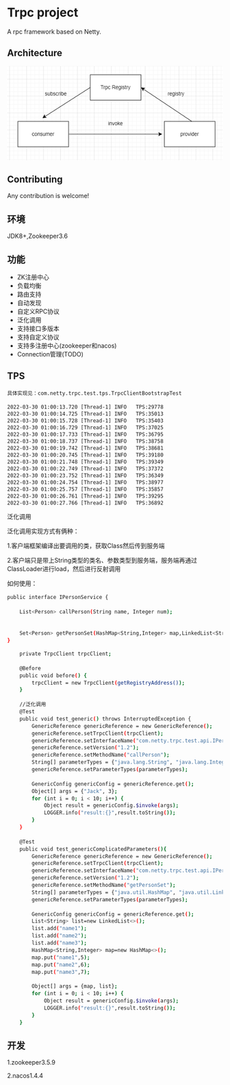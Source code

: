 # Trpc project

A rpc framework based on Netty.

## Architecture

![Trpc skeleton](doc/trpc.png)

## Contributing

Any contribution is welcome!


## 环境
JDK8+,Zookeeper3.6

## 功能

* ZK注册中心
* 负载均衡
* 路由支持
* 自动发现
* 自定义RPC协议
* 泛化调用
* 支持接口多版本
* 支持自定义协议
* 支持多注册中心(zookeeper和nacos)
* Connection管理(TODO)


## TPS

    具体实现见：com.netty.trpc.test.tps.TrpcClientBootstrapTest

    2022-03-30 01:00:13.720 [Thread-1] INFO   TPS:29778 
    2022-03-30 01:00:14.725 [Thread-1] INFO   TPS:35013 
    2022-03-30 01:00:15.728 [Thread-1] INFO   TPS:35403 
    2022-03-30 01:00:16.729 [Thread-1] INFO   TPS:37025 
    2022-03-30 01:00:17.733 [Thread-1] INFO   TPS:36795 
    2022-03-30 01:00:18.737 [Thread-1] INFO   TPS:38758 
    2022-03-30 01:00:19.742 [Thread-1] INFO   TPS:38681 
    2022-03-30 01:00:20.745 [Thread-1] INFO   TPS:39180 
    2022-03-30 01:00:21.748 [Thread-1] INFO   TPS:39349 
    2022-03-30 01:00:22.749 [Thread-1] INFO   TPS:37372 
    2022-03-30 01:00:23.752 [Thread-1] INFO   TPS:36349 
    2022-03-30 01:00:24.754 [Thread-1] INFO   TPS:38977 
    2022-03-30 01:00:25.757 [Thread-1] INFO   TPS:35857 
    2022-03-30 01:00:26.761 [Thread-1] INFO   TPS:39295 
    2022-03-30 01:00:27.766 [Thread-1] INFO   TPS:36892 

泛化调用

泛化调用实现方式有俩种：

1.客户端框架编译出要调用的类，获取Class然后传到服务端

2.客户端只是带上String类型的类名、参数类型到服务端，服务端再通过ClassLoader进行load，然后进行反射调用

如何使用：
```bash
public interface IPersonService {

    List<Person> callPerson(String name, Integer num);


    Set<Person> getPersonSet(HashMap<String,Integer> map,LinkedList<String> names);
}
```

```bash
    private TrpcClient trpcClient;

    @Before
    public void before() {
        trpcClient = new TrpcClient(getRegistryAddress());
    }
    
    //泛化调用
    @Test
    public void test_generic() throws InterruptedException {
        GenericReference genericReference = new GenericReference();
        genericReference.setTrpcClient(trpcClient);
        genericReference.setInterfaceName("com.netty.trpc.test.api.IPersonService");
        genericReference.setVersion("1.2");
        genericReference.setMethodName("callPerson");
        String[] parameterTypes = {"java.lang.String", "java.lang.Integer"};
        genericReference.setParameterTypes(parameterTypes);

        GenericConfig genericConfig = genericReference.get();
        Object[] args = {"Jack", 3};
        for (int i = 0; i < 10; i++) {
            Object result = genericConfig.$invoke(args);
            LOGGER.info("result:{}",result.toString());
        }
    }

    @Test
    public void test_genericComplicatedParameters(){
        GenericReference genericReference = new GenericReference();
        genericReference.setTrpcClient(trpcClient);
        genericReference.setInterfaceName("com.netty.trpc.test.api.IPersonService");
        genericReference.setVersion("1.2");
        genericReference.setMethodName("getPersonSet");
        String[] parameterTypes = {"java.util.HashMap", "java.util.LinkedList"};
        genericReference.setParameterTypes(parameterTypes);

        GenericConfig genericConfig = genericReference.get();
        List<String> list=new LinkedList<>();
        list.add("name1");
        list.add("name2");
        list.add("name3");
        HashMap<String,Integer> map=new HashMap<>();
        map.put("name1",5);
        map.put("name2",6);
        map.put("name3",7);

        Object[] args = {map, list};
        for (int i = 0; i < 10; i++) {
            Object result = genericConfig.$invoke(args);
            LOGGER.info("result:{}",result.toString());
        }
    }
```

## 开发
    
1.zookeeper3.5.9

2.nacos1.4.4